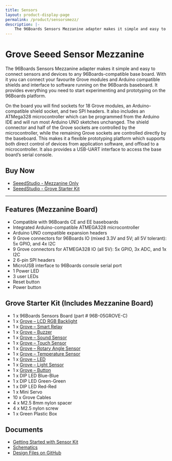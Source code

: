```yaml
---
title: Sensors
layout: product-display-page
permalink: /product/sensorsmezz/
description: |-
    The 96Boards Sensors Mezzanine adapter makes it simple and easy to connect sensors and devices to any 96Boards-compatible base board. With it you can connect your favourite Grove modules and Arduino compatible shields and interface to software running on the 96Boards baseboard. It provides everything you need to start experimenting and prototyping on the 96Boards platform.
---
```

# Grove Seeed Sensor Mezzanine

The 96Boards Sensors Mezzanine adapter makes it simple and easy to connect sensors and devices to any 96Boards-compatible base board. With it you can connect your favourite Grove modules and Arduino compatible shields and interface to software running
on the 96Boards baseboard. It provides everything you need to start experimenting and prototyping on the 96Boards platform.

On the board you will find sockets for 18 Grove modules, an Arduino-compatible shield socket, and two SPI headers. It also includes an ATMega328 microcontroller which can be programmed from the Arduino IDE and will run most Arduino UNO sketches
unchanged. The shield connector and half of the Grove sockets are controlled by the microcontroller, while the remaining Grove sockets are controlled directly by the baseboard. This makes it a flexible prototyping platform which supports both direct
control of devices from application software, and offload to a microcontroller. It also provides a USB-UART interface to access the base board’s serial console.

## Buy Now

- [SeeedStudio - Mezzanine Only](http://linaro.co/20n34bc)
- [SeeedStudio - Grove Starter Kit](http://linaro.co/1KnV9TA)

***

## Features (Mezzanine Board)

- Compatible with 96Boards CE and EE baseboards
- Integrated Arduino-compatible ATMEGA328 microcontroller
- Arduino UNO compatible expansion headers
- 9 Grove connectors for 96Boards IO (mixed 3.3V and 5V; all 5V tolerant): 5x GPIO, and 4x I2C
- 9 Grove connectors for ATMEGA328 IO (all 5V): 5x GPIO, 3x ADC, and 1x I2C
- 2 6-pin SPI headers
- MicroUSB interface to 96Boards console serial port
- 1 Power LED
- 3 user LEDs
- Reset button
- Power button

## Grove Starter Kit (Includes Mezzanine Board)

- 1 x 96Boards Sensors Board (part # 96B-05GROVE-C)
- 1 x [Grove – LCD RGB Backlight](http://www.seeedstudio.com/depot/Grove-LCD-RGB-Backlight-p-1643.html?cPath=34_36)
- 1 x [Grove – Smart Relay](http://www.seeedstudio.com/depot/grove-relay-p-769.html?cPath=156_160)
- 1 x [Grove – Buzzer](http://www.seeedstudio.com/depot/grove-buzzer-p-768.html?cPath=156_159)
- 1 x [Grove – Sound Sensor](http://www.seeedstudio.com/depot/grove-sound-sensor-p-752.html?cPath=144_148)
- 1 x [Grove – Touch Sensor](http://www.seeedstudio.com/depot/grove-touch-sensor-p-747.html?cPath=156_160)
- 1 x [Grove – Rotary Angle Sensor](http://www.seeedstudio.com/depot/grove-rotary-angle-sensor-p-p-1242.html?cPath=156_160)
- 1 x [Grove – Temperature Sensor](http://www.seeedstudio.com/depot/grove-temperature-sensor-p-774.html?cPath=144_147)
- 1 x [Grove – LED](http://www.seeedstudio.com/depot/Grove-LED-p-767.html?cPath=81_35)
- 1 x [Grove – Light Sensor](http://www.seeedstudio.com/depot/Grove-Light-Sensor-p-746.html?cPath=25_27)
- 1 x [Grove – Button](http://www.seeedstudio.com/depot/grove-button-p-766.html?cPath=156_160)
- 1 x DIP LED Blue-Blue
- 1 x DIP LED Green-Green
- 1 x DIP LED Red-Red
- 1 x Mini Servo
- 10 x Grove Cables
- 4 x M2.5 8mm nylon spacer
- 4 x M2.5 nylon screw
- 1 x Green Plastic Box

## Documents

- [Getting Started with Sensor Kit](http://linaro.co/sensorkitpdf)
- [Schematics](https://github.com/96boards/96boards-sensors/raw/master/Sensors.pdf)
- [Design Files on GitHub](https://github.com/96boards/96boards-sensors)
